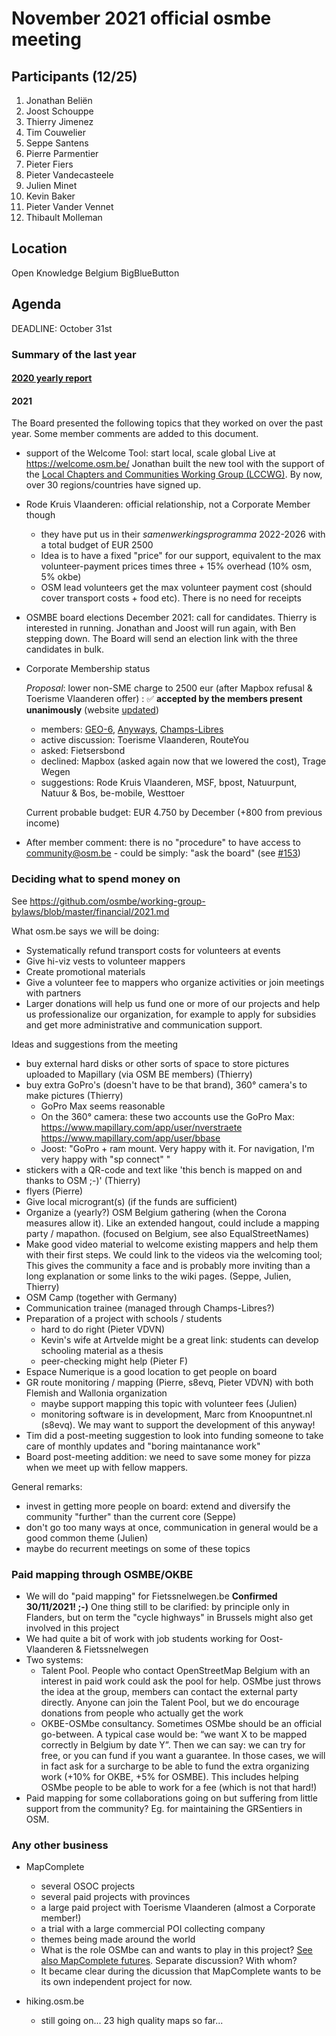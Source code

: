 # November 2021 official osmbe meeting

## Participants (12/25)

1. Jonathan Beliën
1. Joost Schouppe
1. Thierry Jimenez
1. Tim Couwelier
1. Seppe Santens
1. Pierre Parmentier
1. Pieter Fiers
1. Pieter Vandecasteele
1. Julien Minet
1. Kevin Baker
1. Pieter Vander Vennet
1. Thibault Molleman

## Location

Open Knowledge Belgium BigBlueButton

## Agenda

DEADLINE: October 31st

### Summary of the last year

#### [2020 yearly report](https://github.com/osmbe/working-group-bylaws/blob/master/annual-report/2020.md)

#### 2021

The Board presented the following topics that they worked on over the past year. Some member comments are added to this document.

- support of the Welcome Tool: start local, scale global
Live at <https://welcome.osm.be/>
Jonathan built the new tool with the support of the [Local Chapters and Communities Working Group (LCCWG)](https://wiki.osmfoundation.org/wiki/Local_Chapters_and_Communities_Working_Group). By now, over 30 regions/countries have signed up.

- Rode Kruis Vlaanderen: official relationship, not a Corporate Member though 
    - they have put us in their *samenwerkingsprogramma* 2022-2026 with a total budget of EUR 2500
    - Idea is to have a fixed "price" for our support, equivalent to the max volunteer-payment prices times three + 15% overhead (10% osm, 5% okbe)
    - OSM lead volunteers get the max volunteer payment cost (should cover transport costs + food etc). There is no need for receipts
  
- OSMBE board elections December 2021: call for candidates. Thierry is interested in running. Jonathan and Joost will run again, with Ben stepping down. The Board will send an election link with the three candidates in bulk.

- Corporate Membership status
 
    *Proposal*: lower non-SME charge to 2500 eur (after Mapbox refusal & Toerisme Vlaanderen offer) : ✅ **accepted by the members present unanimously** (website [updated](https://github.com/osmbe/website/commit/a4d95a35ca9d254a6af12fc559fd0598df59788e
))

    - members: [GEO-6](https://geo6.be/), [Anyways](https://www.anyways.eu/), [Champs-Libres](https://www.champs-libres.coop/)
    - active discussion: Toerisme Vlaanderen, RouteYou
    - asked: Fietsersbond 
    - declined: Mapbox (asked again now that we lowered the cost), Trage Wegen
    - suggestions: Rode Kruis Vlaanderen, MSF, bpost, Natuurpunt, Natuur & Bos, be-mobile, Westtoer

  Current probable budget: EUR 4.750 by December (+800 from previous income)

- After member comment: there is no "procedure" to have access to community@osm.be  - could be simply: "ask the board" (see [#153](https://github.com/osmbe/website/issues/153))

### Deciding what to spend money on

See https://github.com/osmbe/working-group-bylaws/blob/master/financial/2021.md

What osm.be says we will be doing:
* Systematically refund transport costs for volunteers at events
* Give hi-viz vests to volunteer mappers
* Create promotional materials
* Give a volunteer fee to mappers who organize activities or join meetings with partners
* Larger donations will help us fund one or more of our projects and help us professionalize our organization, for example to apply for subsidies and get more administrative and communication support.

Ideas and suggestions from the meeting
* buy external hard disks or other sorts of space to store pictures uploaded to Mapillary (via OSM BE members) (Thierry)
* buy extra GoPro's (doesn't have to be that brand), 360° camera's to make pictures (Thierry)
    * GoPro Max seems reasonable
    * On the 360° camera: these two accounts use the GoPro Max:
        https://www.mapillary.com/app/user/nverstraete
        https://www.mapillary.com/app/user/bbase
    * Joost: "GoPro + ram mount. Very happy with it. For navigation, I'm very happy with "sp connect" "
* stickers with a QR-code and text like 'this bench is mapped on and thanks to OSM ;-)' (Thierry)
* flyers (Pierre)
* Give local microgrant(s) (if the funds are sufficient)
* Organize a (yearly?) OSM Belgium gathering (when the Corona measures allow it). Like an extended hangout, could include a mapping party / mapathon. (focused on Belgium, see also EqualStreetNames)
* Make good video material to welcome existing mappers and help them with their first steps. We could link to the videos via the welcoming tool; This gives the community a face and is probably more inviting than a long explanation or some links to the wiki pages. (Seppe, Julien, Thierry)
* OSM Camp (together with Germany)
* Communication trainee (managed through Champs-Libres?)
* Preparation of a project with schools / students
    * hard to do right (Pieter VDVN)
    * Kevin's wife at Artvelde might be a great link: students can develop schooling material as a thesis
    * peer-checking might help (Pieter F)
* Espace Numerique is a good location to get people on board
* GR route monitoring / mapping (Pierre, s8evq, Pieter VDVN) with both Flemish and Wallonia organization
    * maybe support mapping this topic with volunteer fees (Julien)
    * monitoring software is in development, Marc from Knoopuntnet.nl (s8evq). We may want to support the development of this anyway!
* Tim did a post-meeting suggestion to look into funding someone to take care of monthly updates and "boring maintanance work" 
* Board post-meeting addition: we need to save some money for pizza when we meet up with fellow mappers.


General remarks:
* invest in getting more people on board: extend and diversify the community "further" than the current core (Seppe)
* don't go too many ways at once, communication in general would be a good common theme (Julien)
* maybe do recurrent meetings on some of these topics

### Paid mapping through OSMBE/OKBE

- We will do "paid mapping" for Fietssnelwegen.be **Confirmed 30/11/2021! ;-)**
  One thing still to be clarified: by principle only in Flanders, but on term the "cycle highways" in Brussels might also get involved in this project
- We had quite a bit of work with job students working for Oost-Vlaanderen & Fietssnelwegen
- Two systems: 
    - Talent Pool. People who contact OpenStreetMap Belgium with an interest in paid work could ask the pool for help. OSMbe just throws the idea at the group, members can contact the external party directly. Anyone can join the Talent Pool, but we do encourage donations from people who actually get the work
    - OKBE-OSMbe consultancy. Sometimes OSMbe should be an official go-between. A typical case would be: “we want X to be mapped correctly in Belgium by date Y”. Then we can say: we can try for free, or you can fund if you want a guarantee. In those cases, we will in fact ask for a surcharge to be able to fund the extra organizing work (+10% for OKBE, +5% for OSMBE). This includes helping OSMbe people to be able to work for a fee (which is not that hard!)
- Paid mapping for some collaborations going on but suffering from little support from the community? Eg. for maintaining the GRSentiers in OSM.


### Any other business

- MapComplete
    - several OSOC projects
    - several paid projects with provinces
    - a large paid project with Toerisme Vlaanderen (almost a Corporate member!)
    - a trial with a large commercial POI collecting company
    - themes being made around the world
    - What is the role OSMbe can and wants to play in this project? [See also MapComplete futures](https://hackmd.io/xu6gb3-xRJSgYC-SJdDMOQ?view). Separate discussion? With whom?
    - It became clear during the dicussion that MapComplete wants to be its own independent project for now.

- hiking.osm.be
    - still going on... 23 high quality maps so far... 
